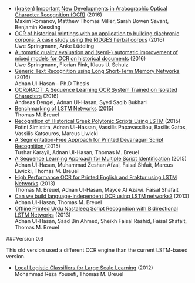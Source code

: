 * ([kraken](https://github.com/mittagessen/kraken)) [Important New Developments in Arabographic Optical Character Recognition (OCR)](http://www.academia.edu/28923960/Important_New_Developments_in_Arabographic_Optical_Character_Recognition_OCR_) (2016)  
Maxim Romanov, Matthew Thomas Miller, Sarah Bowen Savant, Benjamin Kiessling
* [OCR of historical printings with an application to building diachronic corpora: A case study using the RIDGES herbal corpus](https://arxiv.org/abs/1608.02153) (2016)  
Uwe Springmann, Anke Lüdeling
* [Automatic quality evaluation and (semi-) automatic improvement of mixed models for OCR on historical documents](http://arxiv.org/abs/1606.05157) (2016)  
Uwe Springmann, Florian Fink, Klaus U. Schulz
* [Generic Text Recognition using Long Short-Term Memory Networks](https://kluedo.ub.uni-kl.de/frontdoor/index/index/docId/4353) (2016)  
Adnan Ul-Hasan – Ph.D Thesis
* [OCRoRACT: A Sequence Learning OCR System Trained on Isolated Characters](https://www.researchgate.net/publication/294575734_OCRoRACT_A_Sequence_Learning_OCR_System_Trained_on_Isolated_Characters) (2016)  
Andreas Dengel, Adnan Ul-Hasan, Syed Saqib Bukhari
* [Benchmarking of LSTM Networks](http://arxiv.org/abs/1508.02774) (2015)  
Thomas M. Breuel
* [Recognition of Historical Greek Polytonic Scripts Using LSTM](http://users.iit.demokritos.gr/~bgat/OldDocPro/05_paper_305.pdf) (2015)  
Fotini Simistira, Adnan Ul-Hassan, Vassilis Papavassiliou, Basilis Gatos, Vassilis Katsouros, Marcus Liwicki
* [A Segmentation-Free Approach for Printed Devanagari Script Recognition
](https://www.researchgate.net/publication/280777081_A_Segmentation-Free_Approach_for_Printed_Devanagari_Script_Recognition) (2015)  
Tushar Karayil, Adnan Ul-Hasan, Thomas M. Breuel
* [A Sequence Learning Approach for Multiple Script Identification](https://www.researchgate.net/publication/280777013_A_Sequence_Learning_Approach_for_Multiple_Script_Identification) (2015)  
Adnan Ul-Hasan, Muhammad Zeshan Afzal, Faisal Shfait,  Marcus Liwicki, Thomas M. Breuel
* [High Performance OCR for Printed English and Fraktur using LSTM Networks](http://staffhome.ecm.uwa.edu.au/~00082689/papers/Breuel-LSTM-OCR-ICDAR13.pdf) (2013)  
Thomas M. Breuel, Adnan Ul-Hasan, Mayce Al Azawi. Faisal Shafait
* [Can we build language-independent OCR using LSTM networks?](https://www.researchgate.net/publication/260341307_Can_we_build_language-independent_OCR_using_LSTM_networks)
 (2013)  
Adnan Ul-Hasan, Thomas M. Breuel
* [Offline Printed Urdu Nastaleeq Script Recognition with Bidirectional LSTM Networks](http://staffhome.ecm.uwa.edu.au/~00082689/papers/Adnan-Urdu-OCR-ICDAR13.pdf) (2013)  
Adnan Ul-Hasan, Saad Bin Ahmed, Sheikh Faisal Rashid, Faisal Shafait, Thomas M. Breuel

###Version 0.6

This old version used a different OCR engine than the current LSTM-based version.

* [Local Logistic Classifiers for Large Scale Learning](http://www.academia.edu/2959462/Local_Logistic_Classifiers_for_Large_Scale_Learning) (2012)  
Mohammad Reza Yousefi, Thomas M. Breuel
